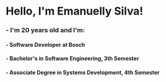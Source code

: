 <h1>Hello, I'm Emanuelly Silva!</h1>
<h3>- I'm 20 years old and I'm:</h3>
<h4>- Software Developer at Bosch</h4>
<h4>- Bachelor's in Software Engineering, 3th Semester</h4>  
<h4>- Associate Degree in Systems Development, 4th Semester</h4>



<!-- - 👩‍💻 I am currently working at Bosch Brasil - Curitiba as a systems development apprentice

- 👨‍🎓 I am currently studying higher education in software engineering and systems development technician 

- 💻 I have an interest in back-end development, AI, neural networks, machine learning, and related areas.

- 📫 Feel free to reach me out **emanuellybs14@gmail.com**


<p align="center">

  <img  align="center" src="https://github-readme-stats.vercel.app/api?username=emanuelly-b-s&theme=dark&show_icons=true&count_private=true" />
  <img  align="center"  src="https://github-readme-stats.anuraghazra1.vercel.app/api/top-langs/?username=emanuelly-b-s&theme=dark&hide_border=false&no-bg=true&no-frame=true&langs_count=10"/>

</p>        

<div id="user-content-toc">
  <ul align="center">
    <summary><h2 style="display: inline-block">Technologies That I Know👨🏻‍💻</h2></summary>
  </ul>
</div>
<p align="center">
  <a href="https://skillicons.dev">
    <img src="https://skillicons.dev/icons?i=git,nodejs,bootstrap,angular,react,mongodb,github,js,express,nodejs,postman,py,react,redux,tailwind,ts,vscode&perline=14" />
  </a>
</p>


<div id="user-content-toc">
  <ul align="center">
    <summary><h2 style="display: inline-block">Connect With Me🤝</h2></summary>
  </ul>
</div>

<p align="center">
<a href="https://www.linkedin.com/in/1010nishant/" target="blank"><img align="center" src="https://user-images.githubusercontent.com/88904952/234979284-68c11d7f-1acc-4f0c-ac78-044e1037d7b0.png" alt="linkedin" height="50" width="50" /></a>
<a href="https://twitter.com/1010nishant" target="blank"><img align="center" src="https://user-images.githubusercontent.com/88904952/234980676-61bfb021-ecc8-48f7-88e6-34c1b06c4a58.png" alt="twitter" height="50" width="50" /></a> 
<a href="https://www.instagram.com/nishant.jangir.1010/" target="blank"><img align="center" src="https://user-images.githubusercontent.com/88904952/234981169-2dd1e58f-4b7e-468c-8213-034ba62156c3.png" alt="instagram" height="50" width="50" /></a>
<a href="https://1010nishant.hashnode.dev/" target="blank"><img align="center" src="https://user-images.githubusercontent.com/88904952/234982196-562aea17-5532-4550-8c08-1c7cb994a541.png" alt="hashnode" height="50" width="50" /></a>
<a href="https://discord.gg/UjwKkJsXsf" target="blank"><img align="center" src="https://user-images.githubusercontent.com/88904952/234982627-019fd336-6248-453c-9b05-97c13fd1d207.png" alt="discord" height="50" width="50" /></a>
  
</p>


<div align="center">
  
[![](https://visitcount.itsvg.in/api?id=1010nishant&icon=3&color=6)](https://visitcount.itsvg.in)
  
</div>

<img src="https://user-images.githubusercontent.com/73097560/115834477-dbab4500-a447-11eb-908a-139a6edaec5c.gif"> --!>
